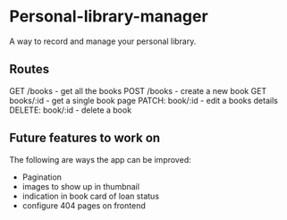 # Personal-library-manager

A way to record and manage your personal library.

## Routes

GET /books - get all the books
POST /books - create a new book
GET books/:id - get a single book page
PATCH: book/:id - edit a books details
DELETE: book/:id - delete a book

## Future features to work on

The following are ways the app can be improved:

- Pagination
- images to show up in thumbnail
- indication in book card of loan status
- configure 404 pages on frontend
